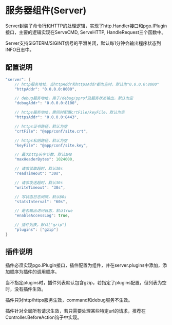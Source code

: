 # 服务器组件(Server)
Server封装了命令行和HTTP的处理逻辑，实现了http.Handler接口和pgo.IPlugin接口，主要的逻辑实现在ServeCMD, ServeHTTP, HandleRequest三个函数中。

Server支持SIGTERM/SIGINT信号的平滑关闭，默认每1分钟会输出程序状态到INFO日志中。

## 配置说明
```go
"server": {
    // http服务地址，当httpAddr和httpsAddr都为空时，默认为"0.0.0.0:8000"
    "httpAddr": "0.0.0.0:8000",

    // debug服务地址，用于/debug/pprof及服务状态输出，默认为空
    "debugAddr": "0.0.0.0:8100",

    // https服务地址，需同时配置crtFile/keyFile，默认为空
    "httpsAddr": "0.0.0.0:8443",

    // https证书路径，默认为空
    "crtFile": "@app/conf/site.crt",

    // https私钥路径，默认为空
    "keyFile": "@app/conf/site.key",

    // 最大http头字节数，默认1MB
    "maxHeaderBytes": 1024000,

    // 请求读取超时，默认30s
    "readTimeout": "30s",

    // 请求发送超时，默认30s
    "writeTimeout": "30s",

    // 写状态日志间隔，默认60s
    "statsInterval": "60s",

    // 是否输出访问日志，默认true
    "enableAccessLog": true,

    // 插件列表，默认["gzip"]
    "plugins": ["gzip"]
}
```

## 插件说明
插件必须实现pgo.IPlugin接口，插件配置为组件，并在server.plugins中添加，添加顺序为插件的调用顺序。

当不指定plugins时，插件列表默认包含gzip，若指定了plugins配置，但列表为空时，没有插件生效。

插件只对http/https服务生效，command和debug服务不生效。

插件针对全局所有请求生效，若只需要处理某些特定url的请求，推荐在Controller.BeforeAction钩子中实现。

